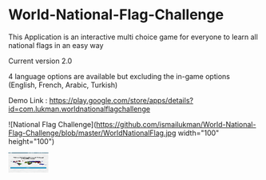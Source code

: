 # World-National-Flag-Challenge

This Application is an interactive multi choice game for everyone to learn all national flags in an easy way

Current version 2.0

4 language options are available but excluding the in-game options
(English, French, Arabic, Turkish)

Demo Link : https://play.google.com/store/apps/details?id=com.lukman.worldnationalflagchallenge

![National Flag Challenge](https://github.com/ismailukman/World-National-Flag-Challenge/blob/master/WorldNationalFlag.jpg width="100" height="100")  

<img src="https://github.com/ismailukman/World-National-Flag-Challenge/blob/master/WorldNationalFlag.jpg" alt="National Flag Challenge" width="80" height="40">

